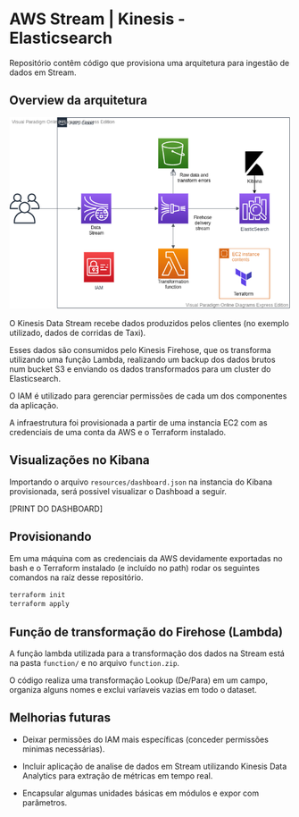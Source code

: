 # AWS Stream | Kinesis - Elasticsearch 

Repositório contêm código que provisiona uma arquitetura para ingestão de dados em Stream. 

## Overview da arquitetura

![Arquitetura](./resources/arquitetura.png)

O Kinesis Data Stream recebe dados produzidos pelos clientes (no exemplo utilizado, dados de corridas de Taxi).

Esses dados são consumidos pelo Kinesis Firehose, que os transforma utilizando uma função Lambda, realizando um backup dos dados brutos num bucket S3 e enviando os dados transformados para um cluster do Elasticsearch.

O IAM é utilizado para gerenciar permissões de cada um dos componentes da aplicação.

A infraestrutura foi provisionada a partir de uma instancia EC2 com as credenciais de uma conta da AWS e o Terraform instalado.

## Visualizações no Kibana

Importando o arquivo `resources/dashboard.json` na instancia do Kibana provisionada, será possivel visualizar o Dashboad a seguir.

[PRINT DO DASHBOARD]

## Provisionando

Em uma máquina com as credenciais da AWS devidamente exportadas no bash e o Terraform instalado (e incluído no path) rodar os seguintes comandos na raíz desse repositório.

```bash
terraform init
terraform apply
```

## Função de transformação do Firehose (Lambda)

A função lambda utilizada para a transformação dos dados na Stream está na pasta `function/` e no arquivo `function.zip`.

O código realiza uma transformação Lookup (De/Para) em um campo, organiza alguns nomes e exclui varíaveis vazias em todo o dataset.

## Melhorias futuras

- Deixar permissões do IAM mais específicas (conceder permissões minimas necessárias).

- Incluir aplicação de analise de dados em Stream utilizando Kinesis Data Analytics para extração de métricas em tempo real.

- Encapsular algumas unidades básicas em módulos e expor com parâmetros.
